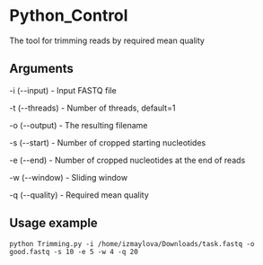 # Python_Control
The tool for trimming reads by required mean quality
## Arguments
-i (--input) - Input FASTQ file

-t (--threads) - Number of threads, default=1

-o (--output) - The resulting filename

-s (--start) - Number of cropped starting nucleotides

-e (--end) - Number of cropped nucleotides at the end of reads

-w (--window) - Sliding window

-q (--quality) - Required mean quality

  ## Usage example
  
  `python Trimming.py -i /home/izmaylova/Downloads/task.fastq -o good.fastq -s 10 -e 5 -w 4 -q 20`
